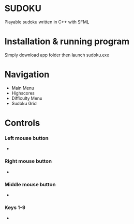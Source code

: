 # SUDOKU
Playable sudoku written in C++ with SFML

# Installation & running program


Simply download app folder then launch sudoku.exe

# Navigation

- Main Menu
- Highscores
- Difficulty Menu
- Sudoku Grid

# Controls

### Left mouse button
- 

### Right mouse button
-

### Middle mouse button
-

### Keys 1-9
-
